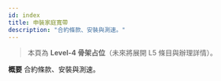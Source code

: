 ```yaml
---
id: index
title: 申裝家庭寬帶
description: "合約條款、安裝與測速。"
---
```


> 本頁為 **Level-4 骨架占位**（未來將展開 L5 條目與辦理詳情）。

**概要**
合約條款、安裝與測速。
